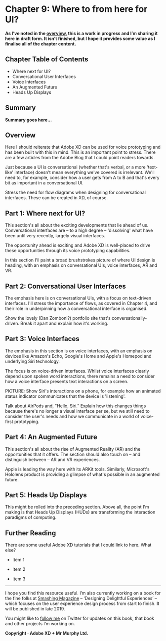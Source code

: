 Chapter 9: Where to from here for UI?
=====================================

**As I’ve noted in the [overview](https://github.com/fehler/building-beautiful-uis/blob/master/00-Overview.md), this is a work in progress and I’m sharing it here in draft form. It isn’t finished, but I hope it provides some value as I finalise all of the chapter content.**



Chapter Table of Contents
-------------------------

+ Where next for UI?
+ Conversational User Interfaces
+ Voice Interfaces
+ An Augmented Future
+ Heads Up Displays



Summary
-------

**Summary goes here…**



Overview
--------

Here I should reiterate that Adobe XD can be used for voice prototyping and has been built with this in mind. This is an important point to stress. There are a few articles from the Adobe Blog that I could point readers towards.

Just because a UI is conversational (whether that's verbal, or a more 'text-like' interface) doesn't mean everything we've covered is irrelevant. We'll need to, for example, consider how a user gets from A to B and that's every bit as important in a conversational UI.

Stress the need for flow diagrams when designing for conversational interfaces. These can be created in XD, of course.



Part 1: Where next for UI?
--------------------------

This section's all about the exciting developments that lie ahead of us. Conversational interfaces are – to a high degree – 'dissolving' what have been until very recently, largely visual interfaces.

The opportunity ahead is exciting and Adobe XD is well-placed to drive these opportunities through its voice prototyping capabilities.

<!--

Where’s interface design heading?

Closing out the module, we explore where interface design is heading. I’d suggest we mention conversational UIs and the rise of augmented reality (AR) being driven by companies like Apple.

When we mention conversational UIs, we should stress that language is important. As noted designer, John Maeda, puts it: “Writing Is Design’s ‘Unicorn Skill’.”

When we mention AR we should stress that layering UIs on top of the world – where we see the interface and the world, together – is one of design’s next challenges.

-->

In this section I'll paint a broad brushstrokes picture of where UI design is heading, with an emphasis on conversational UIs, voice interfaces, AR and VR.



Part 2: Conversational User Interfaces
--------------------------------------

The emphasis here is on conversational UIs, with a focus on text-driven interfaces. I'll stress the importance of flows, as covered in Chapter 4, and their role in underpinning how a conversational interface is organised.

Show the lovely (Dan Zomboni?) portfolio site that's conversationally-driven. Break it apart and explain how it's working.



Part 3: Voice Interfaces
------------------------

The emphasis in this section is on voice interfaces, with an emphasis on devices like Amazon's Echo, Google's Home and Apple's Homepod and underlying Siri technology.

The focus is on voice-driven interfaces. Whilst voice interfaces clearly depend upon spoken word interactions, there remains a need to consider how a voice interface presents text interactions on a screen.

PICTURE: Show Siri's interactions on a phone, for example how an animated status indicator communicates that the device is 'listening'.

Talk about AirPods and, "Hello, Siri." Explain how this changes things because there's no longer a visual interface per se, but we still need to consider the user's needs and how we communicate in a world of voice-first prototyping.



Part 4: An Augmented Future
---------------------------

This section's all about the rise of Augmented Reality (AR) and the opportunities that it offers. The section should also touch on – and distinguish between – AR and VR experiences.

Apple is leading the way here with its ARKit tools. Similarly, Microsoft's Hololens product is providing a glimpse of what's possible in an augmented future.



Part 5: Heads Up Displays
-------------------------

This might be rolled into the preceding section. Above all, the point I'm making is that Heads Up Displays (HUDs) are transforming the interaction paradigms of computing.



Further Reading
---------------

There are some useful Adobe XD tutorials that I could link to here. What else?

+ Item 1

+ Item 2

+ Item 3


---


I hope you find this resource useful. I’m also currently working on a book for the fine folks at [Smashing Magazine](https://www.smashingmagazine.com) – ‘Designing Delightful Experiences’ – which focuses on the user experience design process from start to finish. It will be published in late 2019.

You might like to [follow me](https://www.twitter.com/fehler) on Twitter for updates on this book, that book and other projects I’m working on.

**Copyright · Adobe XD + Mr Murphy Ltd.**